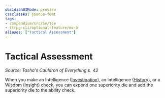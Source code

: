 ```yaml
---
obsidianUIMode: preview
cssclasses: json5e-feat
tags:
- compendium/src/5e/tce
- ttrpg-cli/optional-feature/mv-b
aliases: ["Tactical Assessment"]
---
```

# Tactical Assessment
*Source: Tasha's Cauldron of Everything p. 42*  

When you make an Intelligence ([Investigation](/compendium/rules/skills.md#Investigation)), an Intelligence ([History](/compendium/rules/skills.md#History)), or a Wisdom ([Insight](/compendium/rules/skills.md#Insight)) check, you can expend one superiority die and add the superiority die to the ability check.